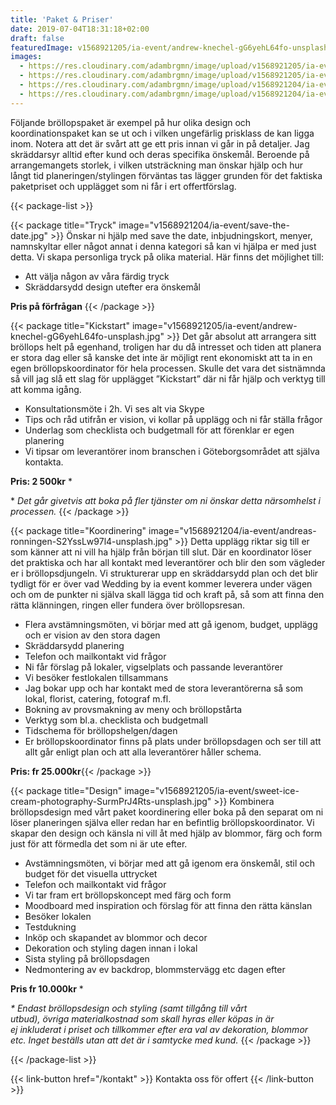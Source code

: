 ```yaml
---
title: 'Paket & Priser'
date: 2019-07-04T18:31:18+02:00
draft: false
featuredImage: v1568921205/ia-event/andrew-knechel-gG6yehL64fo-unsplash.jpg
images:
  - https://res.cloudinary.com/adambrgmn/image/upload/v1568921205/ia-event/andrew-knechel-gG6yehL64fo-unsplash.jpg
  - https://res.cloudinary.com/adambrgmn/image/upload/v1568921205/ia-event/sweet-ice-cream-photography-SurmPrJ4Rts-unsplash.jpg
  - https://res.cloudinary.com/adambrgmn/image/upload/v1568921204/ia-event/save-the-date.jpg
  - https://res.cloudinary.com/adambrgmn/image/upload/v1568921204/ia-event/andreas-ronningen-S2YssLw97l4-unsplash.jpg
---
```


Följande bröllopspaket är exempel på hur olika design och koordinationspaket kan
se ut och i vilken ungefärlig prisklass de kan ligga inom. Notera att det är
svårt att ge ett pris innan vi går in på detaljer. Jag skräddarsyr alltid efter
kund och deras specifika önskemål. Beroende på arrangemangets storlek, i vilken
utsträckning man önskar hjälp och hur långt tid planeringen/stylingen förväntas
tas lägger grunden för det faktiska paketpriset och upplägget som ni får i ert
offertförslag.

{{< package-list >}}

{{< package title="Tryck" image="v1568921204/ia-event/save-the-date.jpg" >}}
Önskar ni hjälp med save the date, inbjudningskort, menyer, namnskyltar eller
något annat i denna kategori så kan vi hjälpa er med just detta. Vi skapa
personliga tryck på olika material. Här finns det möjlighet till:

- Att välja någon av våra färdig tryck
- Skräddarsydd design utefter era önskemål

**Pris på förfrågan** {{< /package >}}

{{< package title="Kickstart" image="v1568921205/ia-event/andrew-knechel-gG6yehL64fo-unsplash.jpg" >}}
Det går absolut att arrangera sitt bröllops helt på egenhand, troligen har du då
intresset och tiden att planera er stora dag eller så kanske det inte är möjligt
rent ekonomiskt att ta in en egen bröllopskoordinator för hela processen. Skulle
det vara det sistnämnda så vill jag slå ett slag för upplägget ”Kickstart” där
ni får hjälp och verktyg till att komma igång.

- Konsultationsmöte i 2h. Vi ses alt via Skype
- Tips och råd utifrån er vision, vi kollar på upplägg och ni får ställa frågor
- Underlag som checklista och budgetmall för att förenklar er egen planering
- Vi tipsar om leverantörer inom branschen i Göteborgsområdet att själva
  kontakta.

**Pris: 2 500kr** \*

\* _Det går givetvis att boka på fler tjänster om ni önskar detta närsomhelst i
processen._ {{< /package >}}

{{< package title="Koordinering" image="v1568921204/ia-event/andreas-ronningen-S2YssLw97l4-unsplash.jpg" >}}
Detta upplägg riktar sig till er som känner att ni vill ha hjälp från början
till slut. Där en koordinator löser det praktiska och har all kontakt med
leverantörer och blir den som vägleder er i bröllopsdjungeln. Vi strukturerar
upp en skräddarsydd plan och det blir tydligt för er över vad Wedding by ia
event kommer leverera under vägen och om de punkter ni själva skall lägga tid
och kraft på, så som att finna den rätta klänningen, ringen eller fundera över
bröllopsresan.

- Flera avstämningsmöten, vi börjar med att gå igenom, budget, upplägg och er
  vision av den stora dagen
- Skräddarsydd planering
- Telefon och mailkontakt vid frågor
- Ni får förslag på lokaler, vigselplats och passande leverantörer
- Vi besöker festlokalen tillsammans
- Jag bokar upp och har kontakt med de stora leverantörerna så som lokal,
  florist, catering, fotograf m.fl.
- Bokning av provsmakning av meny och bröllopstårta
- Verktyg som bl.a. checklista och budgetmall
- Tidschema för bröllopshelgen/dagen
- Er bröllopskoordinator finns på plats under bröllopsdagen och ser till att
  allt går enligt plan och att alla leverantörer håller schema.

**Pris: fr 25.000kr**{{< /package >}}

{{< package title="Design" image="v1568921205/ia-event/sweet-ice-cream-photography-SurmPrJ4Rts-unsplash.jpg" >}}
Kombinera bröllopsdesign med vårt paket koordinering eller boka på den separat
om ni löser planeringen själva eller redan har en befintlig bröllopskoordinator.
Vi skapar den design och känsla ni vill åt med hjälp av blommor, färg och form
just för att förmedla det som ni är ute efter.

- Avstämningsmöten, vi börjar med att gå igenom era önskemål, stil och budget
  för det visuella uttrycket
- Telefon och mailkontakt vid frågor
- Vi tar fram ert bröllopskoncept med färg och form
- Moodboard med inspiration och förslag för att finna den rätta känslan
- Besöker lokalen
- Testdukning
- Inköp och skapandet av blommor och decor
- Dekoration och styling dagen innan i lokal
- Sista styling på bröllopsdagen
- Nedmontering av ev backdrop, blommstervägg etc dagen efter

**Pris fr 10.000kr** \*

_\* Endast bröllopsdesign och styling (samt tillgång till vårt
utbud), övriga materialkostnad som skall hyras eller köpas in är ej inkluderat i
priset och tillkommer efter era val av dekoration, blommor etc. Inget beställs
utan att det är i samtycke med kund._ {{< /package >}}

{{< /package-list >}}

{{< link-button href="/kontakt" >}} Kontakta oss för offert {{< /link-button >}}
